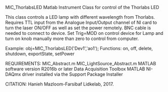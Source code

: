 
MIC_ThorlabsLED Matlab Instrument Class for control of the Thorlabs LED

This class controls a LED lamp with different wavelength from Thorlabs.
Requires TTL input from the Analogue Input/Output channel of NI card
to turn the laser ON/OFF as well as set the power remotely.
BNC cable is needed to connect to device.
Set Trig=MOD on control device for Lamp and turn on knob manually
more than zero to control from computer.

Example: obj=MIC_ThorlabsLED('Dev1','ao1');
Functions: on, off, delete, shutdown, exportState, setPower

REQUIREMENTS:
MIC_Abstract.m
MIC_LightSource_Abstract.m
MATLAB software version R2016b or later
Data Acquisition Toolbox
MATLAB NI-DAQmx driver installed via the Support Package Installer

CITATION: Hanieh Mazloom-Farsibaf  Lidkelab, 2017.
